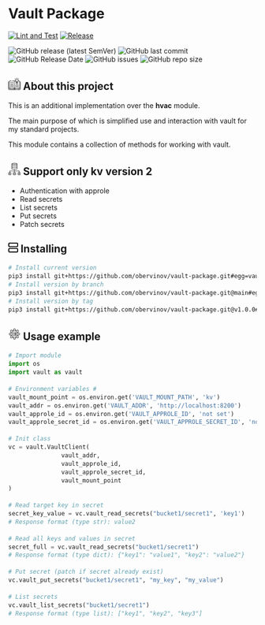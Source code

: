# Vault Package
[![Lint and Test](https://github.com/obervinov/vault-package/actions/workflows/tests.yml/badge.svg)](https://github.com/obervinov/vault-package/actions/workflows/tests.yml)
[![Release](https://github.com/obervinov/vault-package/actions/workflows/release.yml/badge.svg)](https://github.com/obervinov/vault-package/actions/workflows/release.yml)

![GitHub release (latest SemVer)](https://img.shields.io/github/v/release/obervinov/vault-package?style=for-the-badge)
![GitHub last commit](https://img.shields.io/github/last-commit/obervinov/vault-package?style=for-the-badge)
![GitHub Release Date](https://img.shields.io/github/release-date/obervinov/vault-package?style=for-the-badge)
![GitHub issues](https://img.shields.io/github/issues/obervinov/vault-package?style=for-the-badge)
![GitHub repo size](https://img.shields.io/github/repo-size/obervinov/vault-package?style=for-the-badge)

## <img src="https://github.com/obervinov/_templates/blob/main/icons/book.png" width="25" title="about"> About this project
This is an additional implementation over the **hvac** module.

The main purpose of which is simplified use and interaction with vault for my standard projects.

This module contains a collection of methods for working with vault.



## <img src="https://github.com/obervinov/_templates/blob/main/icons/requirements.png" width="25" title="functions"> Support only kv version 2
- Authentication with approle
- Read secrets
- List secrets
- Put secrets
- Patch secrets

## <img src="https://github.com/obervinov/_templates/blob/main/icons/stack2.png" width="20" title="install"> Installing
```bash
# Install current version
pip3 install git+https://github.com/obervinov/vault-package.git#egg=vault
# Install version by branch
pip3 install git+https://github.com/obervinov/vault-package.git@main#egg=vault
# Install version by tag
pip3 install git+https://github.com/obervinov/vault-package.git@v1.0.0#egg=vault
```

## <img src="https://github.com/obervinov/_templates/blob/main/icons/config.png" width="25" title="usage"> Usage example
```python
# Import module
import os
import vault as vault

# Environment variables #
vault_mount_point = os.environ.get('VAULT_MOUNT_PATH', 'kv')
vault_addr = os.environ.get('VAULT_ADDR', 'http://localhost:8200')
vault_approle_id = os.environ.get('VAULT_APPROLE_ID', 'not set')
vault_approle_secret_id = os.environ.get('VAULT_APPROLE_SECRET_ID', 'not set')

# Init class
vc = vault.VaultClient(
               vault_addr,
               vault_approle_id,
               vault_approle_secret_id,
               vault_mount_point
)

# Read target key in secret
secret_key_value = vc.vault_read_secrets("bucket1/secret1", 'key1')
# Response format (type str): value2

# Read all keys and values in secret
secret_full = vc.vault_read_secrets("bucket1/secret1")
# Response format (type dict): {"key1": "value1", "key2": "value2"}

# Put secret (patch if secret already exist)
vc.vault_put_secrets("bucket1/secret1", "my_key", "my_value")

# List secrets
vc.vault_list_secrets("bucket1/secret1")
# Response format (type list): ["key1", "key2", "key3"]
```
